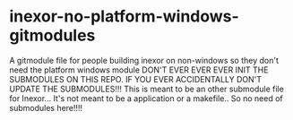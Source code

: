 # inexor-no-platform-windows-gitmodules
A gitmodule file for people building inexor on non-windows so they don't need the platform windows module
DON'T EVER EVER EVER INIT THE SUBMODULES ON THIS REPO.
IF YOU EVER ACCIDENTALLY DON'T UPDATE THE SUBMODULES!!!
This is meant to be an other submodule file for Inexor... 
It's not meant to be a application or a makefile.. So no need of submodules here!!!!